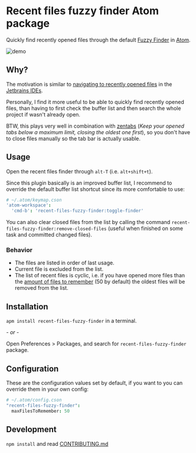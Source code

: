 # Recent files fuzzy finder Atom package

Quickly find recently opened files through the default [Fuzzy Finder](https://github.com/atom/fuzzy-finder) in [Atom](https://atom.io/).

![demo](https://cloud.githubusercontent.com/assets/978461/6547149/df374dd4-c5cf-11e4-9523-fd892b6ec3e5.gif)

## Why?
The motivation is similar to [navigating to recently opened files](http://blog.jetbrains.com/webide/2013/02/navigating-between-files-in-the-ide-best-practices/) in the [Jetbrains IDEs](https://www.jetbrains.com/).

Personally, I find it more useful to be able to quickly find recently opened files, than having to first check the buffer list and then search the whole project if wasn't already open.

BTW, this plays very well in combination with [zentabs](https://atom.io/packages/zentabs) (_Keep your opened tabs below a maximum limit, closing the oldest one first_), so you don't have to close files manually so the tab bar is actually usable.

## Usage
Open the recent files finder through `alt-T` (i.e. `alt+shift+t`).

Since this plugin basically is an improved buffer list, I  recommend to override the default buffer list shortcut since its more comfortable to use:

```coffee
# ~/.atom/keymap.cson
'atom-workspace':
  'cmd-b': 'recent-files-fuzzy-finder:toggle-finder'
```

You can also clear closed files from the list by calling the command `recent-files-fuzzy-finder:remove-closed-files` (useful when finished on some task and committed changed files).

### Behavior
- The files are listed in order of last usage.
- Current file is excluded from the list.
- The list of recent files is cyclic, i.e. if you have opened more files than the [amount of files to remember](#Configuration) (50 by default) the oldest files will be removed from the list.

## Installation
 `apm install recent-files-fuzzy-finder` in a terminal.

_- or -_

Open Preferences > Packages, and search for `recent-files-fuzzy-finder` package.


## Configuration
These are the configuration values set by default, if you want to you can override them in your own config:

```coffee
# ~/.atom/config.cson
"recent-files-fuzzy-finder":
  maxFilesToRemember: 50
```

## Development

`npm install` and read [CONTRIBUTING.md](CONTRIBUTING.md)
